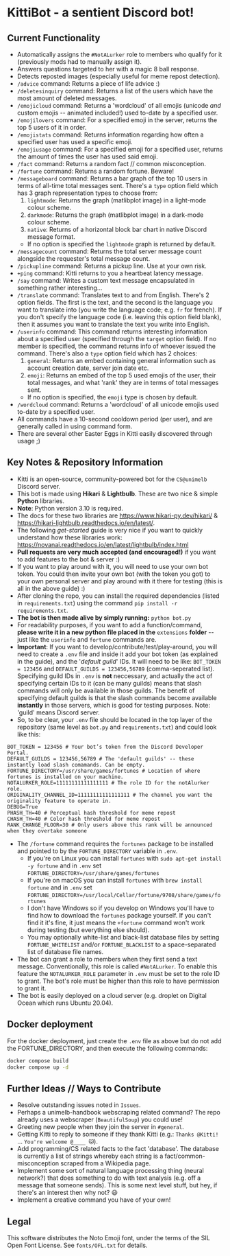 # KittiBot - a sentient Discord bot!

## Current Functionality
- Automatically assigns the `#NotALurker` role to members who qualify for it (previously mods had to manually assign it).
- Answers questions targeted to her with a magic 8 ball response.
- Detects reposted images (especially useful for meme repost detection).
- `/advice` command: Returns a piece of life advice :)
- `/deletesinquiry` command: Returns a list of the users which have the most amount of deleted messages.
- `/emojicloud` command: Returns a 'wordcloud' of all emojis (unicode *and* custom emojis -- animated included!) used to-date by a specified user.  
- `/emojilovers` command: For a specified emoji in the server, returns the top 5 users of it in order.
- `/emojistats` command: Returns information regarding how often a specified user has used a specific emoji.
- `/emojiusage` command: For a specified emoji for a specified user, returns the amount of times the user has used said emoji.
- `/fact` command: Returns a random fact // common misconception.
- `/fortune` command: Returns a random fortune. Beware!
- `/messageboard` command: Returns a bar graph of the top 10 users in terms of all-time total messages sent. There's a `type` option field which has 3 graph representation types to choose from:
  1) `lightmode`: Returns the graph (matlibplot image) in a light-mode colour scheme.
  2) `darkmode`: Returns the graph (matlibplot image) in a dark-mode colour scheme.
  3) `native`: Returns of a horizontal block bar chart in native Discord message format.
  - If no option is specified the `lightmode` graph is returned by default.
- `/messagecount` command: Returns the total server message count alongside the requester's total message count.
- `/pickupline` command: Returns a pickup line. Use at your own risk.
- `+ping` command: Kitti returns to you a heartbeat latency message.
- `/say` command: Writes a custom text message encapsulated in something rather interesting... 
- `/translate` command: Translates text to and from English. There's 2 option fields. The first is the text, and the second is the language you want to translate into (you write the language code; e.g. `fr` for french). If you don't specify the language code (i.e. leaving this option field blank), then it assumes you want to translate the text you write into English.
- `/userinfo` command: This command returns interesting information about a specified user (specified through the `target` option field). If no member is specified, the command returns info of whoever issued the command. There's also a `type` option field which has 2 choices:
  1) `general`: Returns an embed containing general information such as account creation date, server join date etc.
  2) `emoji`: Returns an embed of the top 5 used emojis of the user, their total messages, and what 'rank' they are in terms of total messages sent.
  - If no option is specified, the `emoji` type is chosen by default. 
- `/wordcloud` command: Returns a 'wordcloud' of all unicode emojis used to-date by a specified user.
- All commands have a 10-second cooldown period (per user), and are generally called in using command form.
- There are several other Easter Eggs in Kitti easily discovered through usage ;)
  
## Key Notes & Repository Information
- Kitti is an open-source, community-powered bot for the `CS@unimelb` Discord server.
- This bot is made using **Hikari** & **Lightbulb**. These are two nice & simple **Python** libraries.
- **Note**: Python version 3.10 is required.
- The docs for these two libraries are https://www.hikari-py.dev/hikari/ & https://hikari-lightbulb.readthedocs.io/en/latest/.
- The following *get-started* guide is very nice if you want to quickly understand how these libraries work: https://novanai.readthedocs.io/en/latest/lightbulb/index.html
- **Pull requests are very much accepted (and encouraged!)** if you want to add features to the bot & server :)
- If you want to play around with it, you will need to use your own bot token. You could then invite your own bot (with the token you got) to your own personal server and play around with it there for testing (this is all in the above guide) :)
- After cloning the repo, you can install the required dependencies (listed in `requirements.txt`) using the command `pip install -r requirements.txt`.
- **The bot is then made alive by simply running:** `python bot.py`
- For readability purposes, if you want to add a function/command, **please write it in a new python file placed in the** `extensions` **folder** -- just like the `userinfo` and `fortune` commands are.
- **Important**: If you want to develop/contribute/test/play-around, you will need to create a `.env` file and inside it add your bot token (as explained in the guide), and the '_default guild_' IDs. It will need to be like: `BOT_TOKEN = 123456` and `DEFAULT_GUILDS = 123456,56789` (comma-seperated list). Specifying guild IDs in `.env` is **not** neccessary, and actually the act of specifying certain IDs to it (can be many guilds) means that slash commands will only be available in those guilds. The benefit of specifying default guilds is that the slash commands become available **instantly** in those servers, which is good for testing purposes. Note: 'guild' means Discord server. 
 - So, to be clear, your `.env` file should be located in the top layer of the repository (same level as `bot.py` and `requirements.txt`) and could look like this:
```
BOT_TOKEN = 123456 # Your bot’s token from the Discord Developer Portal.
DEFAULT_GUILDS = 123456,56789 # The 'default guilds' -- these instantly load slash comamands. Can be empty.
FORTUNE_DIRECTORY=/usr/share/games/fortunes # Location of where fortunes is installed on your machine.
NOTALURKER_ROLE=11111111111111111 # The role ID for the notAlurker role.
ORIGINALITY_CHANNEL_ID=11111111111111111 # The channel you want the originality feature to operate in.
DEBUG=True
PHASH_TH=40 # Perceptual hash threshold for meme repost
CHASH_TH=40 # Color hash threshold for meme repost
RANK_CHANGE_FLOOR=30 # Only users above this rank will be announced when they overtake someone
```
- The `/fortune` command requires the `fortunes` package to be installed and pointed to by the `FORTUNE_DIRECTORY` variable in `.env`. 
  - If you're on Linux you can install `fortunes` with `sudo apt-get install -y fortune` and in `.env` set `FORTUNE_DIRECTORY=/usr/share/games/fortunes`
  - If you're on macOS you can install `fortunes` with `brew install fortune` and in `.env` set `FORTUNE_DIRECTORY=/usr/local/Cellar/fortune/9708/share/games/fortunes`
  - I don't have Windows so if you develop on Windows you'll have to find how to download the `fortunes` package yourself. If you can't find it it's fine, it just means the `+fortune` command won't work during testing (but everything else should).
  - You may optionally white-list and black-list database files by setting `FORTUNE_WHITELIST` and/or `FORTUNE_BLACKLIST` to a space-separated list of database file names.
- The bot can grant a role to members when they first send a text message. Conventionally, this role is called `#NotALurker`. To enable this feature the `NOTALURKER_ROLE` parameter in `.env` must be set to the role ID to grant. The bot's role must be higher than this role to have permission to grant it.
- The bot is easily deployed on a cloud server (e.g. droplet on Digital Ocean which runs Ubuntu 20.04). 

## Docker deployment
For the docker deployment, just create the `.env` file as above but do not add the FORTUNE_DIRECTORY, and then execute the following commands:

```bash
docker compose build
docker compose up -d
```

## Further Ideas // Ways to Contribute
- Resolve outstanding issues noted in `Issues`.
- Perhaps a unimelb-handbook webscraping related command? The repo already uses a webscraper (`BeautifulSoup`) you could use!
- Greeting new people when they join the server in `#general`.
- Getting Kitti to reply to someone if they thank Kitti (e.g.: `Thanks @Kitti!` ... `You're welcome @____ 🐱`).
- Add programming/CS related facts to the fact 'database'. The database is currently a list of strings whereby each string is a fact/common-misconception scraped from a Wikipedia page.
- Implement some sort of natural language processing thing (neural network?) that does something to do with text analysis (e.g. off a message that someone sends). This is some next level stuff, but hey, if there's an interest then why not? 😃
- Implement a creative command you have of your own!

## Legal
This software distributes the Noto Emoji font, under the terms of the SIL Open Font License. See `fonts/OFL.txt` for details.
